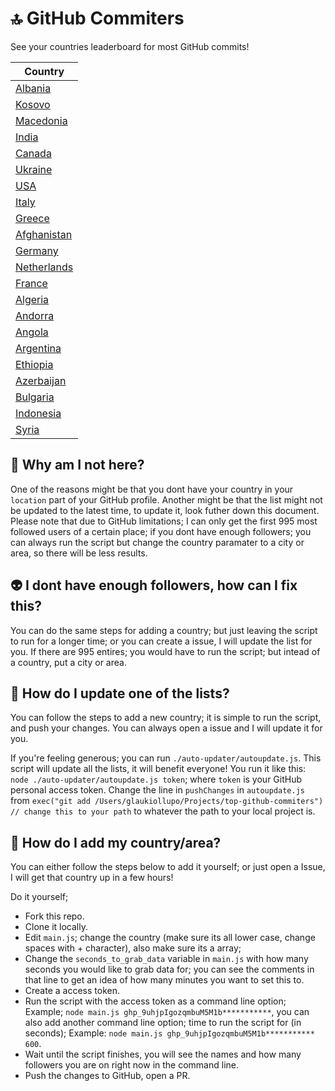 # 🔝 GitHub Commiters

See your countries leaderboard for most GitHub commits!

|Country|
|-------|
|[Albania](output/albania.md)|
|[Kosovo](output/kosovo.md)|
|[Macedonia](output/macedonia.md)|
|[India](output/india.md)|
|[Canada](output/canada.md)|
|[Ukraine](output/ukraine.md)|
|[USA](output/usa,united+states,united+states+of+america,america.md)|
|[Italy](output/italy.md)|
|[Greece](output/greece.md)|
|[Afghanistan](output/afghanistan.md)|
|[Germany](output/germany.md)|
|[Netherlands](output/netherlands.md)|
|[France](output/france.md)|
|[Algeria](output/algeria.md)|
|[Andorra](output/andorra,andorra-la-vella,santa-coloma,la-margineda,engolasters.md)|
|[Angola](output/angola,luanda,cabinda,huambo,lubango,kuito,malanje,lobito,benguela.md)|
|[Argentina](output/argentina.md)|
|[Ethiopia](output/addis+ababa,ethiopia.md)|
|[Azerbaijan](output/azerbaijan.md)|
|[Bulgaria](output/sofia,bulgaria.md)|
|[Indonesia](output/bogor,jakarta,indonesia.md)|
|[Syria](output/syria.md)|

## 🤔 Why am I not here?

One of the reasons might be that you dont have your country in your `location` part of your GitHub profile. Another might be that the list might not be updated to the latest time, to update it, look futher down this document. Please note that due to GitHub limitations; I can only get the first 995 most followed users of a certain place; if you dont have enough followers; you can always run the script but change the country paramater to a city or area, so there will be less results.

## 👽 I dont have enough followers, how can I fix this?

You can do the same steps for adding a country; but just leaving the script to run for a longer time; or you can create a issue, I will update the list for you. If there are 995 entires; you would have to run the script; but intead of a country, put a city or area.

## 🚨 How do I update one of the lists?

You can follow the steps to add a new country; it is simple to run the script, and push your changes. You can always open a issue and I will update it for you.

If you're feeling generous; you can run `./auto-updater/autoupdate.js`. This script will update all the lists, it will benefit everyone! You run it like this: `node ./auto-updater/autoupdate.js token`; where `token` is your GitHub personal access token. Change the line in `pushChanges` in `autoupdate.js` from `exec("git add /Users/glaukiollupo/Projects/top-github-commiters") // change this to your path` to whatever the path to your local project is.

## 📕 How do I add my country/area?

You can either follow the steps below to add it yourself; or just open a Issue, I will get that country up in a few hours!

Do it yourself;

- Fork this repo.
- Clone it locally.
- Edit `main.js`; change the country (make sure its all lower case, change spaces with + character), also make sure its a array;
- Change the `seconds_to_grab_data` variable in `main.js` with how many seconds you would like to grab data for; you can see the comments in that line to get an idea of how many minutes you want to set this to.
- Create a access token.
- Run the script with the access token as a command line option; Example; `node main.js ghp_9uhjpIgozqmbuM5M1b***********`, you can also add another command line option; time to run the script for (in seconds); Example: `node main.js ghp_9uhjpIgozqmbuM5M1b*********** 600`.
- Wait until the script finishes, you will see the names and how many followers you are on right now in the command line.
- Push the changes to GitHub, open a PR.

